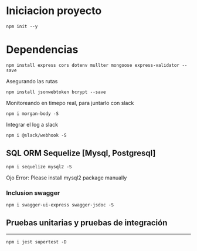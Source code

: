 # Iniciacion proyecto

```shell
npm init --y
```

# Dependencias

```shell
npm install express cors dotenv mullter mongoose express-validator --save
```

Asegurando las rutas

```shell
npm install jsonwebtoken bcrypt --save
```

Monitoreando en timepo real, para juntarlo con slack

```shell
npm i morgan-body -S
```

Integrar el log a slack

```shell
npm i @slack/webhook -S
```

## SQL ORM Sequelize [Mysql, Postgresql]

```shell
npm i sequelize mysql2 -S
```

Ojo Error: Please install mysql2 package manually

### Inclusion swagger

```shell
npm i swagger-ui-express swagger-jsdoc -S
```

## Pruebas unitarias y pruebas de integraci&oacute;n
***
```shell
npm i jest supertest -D
```